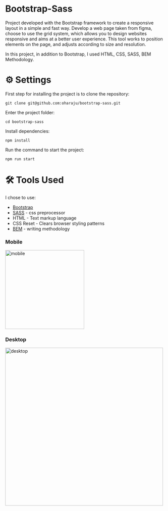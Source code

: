# Bootstrap-Sass
Project developed with the Bootstrap framework to create a responsive layout in a simple and fast way.
Develop a web page taken from figma, choose to use the grid system, which allows you to design websites
responsive and aims at a better user experience.
This tool works to position elements on the page, and adjusts according to size and resolution.

In this project, in addition to Bootstrap, I used HTML, CSS, SASS, BEM Methodology.


# ⚙️ Settings
First step for installing the project is to clone the repository:

```
git clone git@github.com:oharaju/bootstrap-sass.git
```

Enter the project folder:


```
cd bootstrap-sass
```

Install dependencies:


```
npm install
```
Run the command to start the project:


```
npm run start
```

# 🛠 Tools Used
I chose to use:

* [Bootstrap](https://getbootstrap.com/)
* [SASS](https://sass-lang.com/) - css preprocessor
* HTML - Text markup language
* CSS Reset - Clears browser styling patterns 
* [BEM](http://getbem.com/introduction/) - writing methodology




### Mobile

<img width="250" alt="mobile" src="https://user-images.githubusercontent.com/93061504/153734467-cfcaa6e8-e32d-4311-b2e3-06bbe5e290d7.png">




### Desktop

<img width="500" alt="desktop" src="https://user-images.githubusercontent.com/93061504/153734538-95a46676-ea49-4b00-bf02-ba11d2ba0ff2.png">
